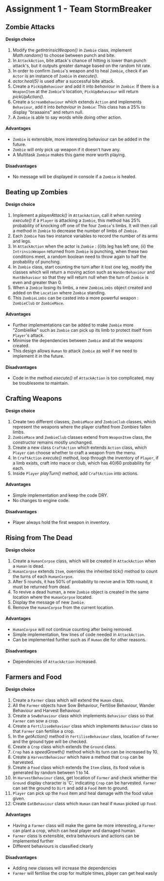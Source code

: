 # **Assignment 1 - Team StormBreaker**

## **Zombie Attacks**

#### **Design choice**
1. Modify the *getIntrinsicWeapon()* in `Zombie`  class, implement *Math.random()* to choose between punch and bite.
1. In `AttackAction`, bite attack's chance of hitting is lower than punch attack's, but it outputs greater damage based on the random hit rate.
1. In order to confirm `Zombie`'s weapon and to heal `Zombie`, check if an `Actor` is an instance of `Zombie` in *execute()*.
1. *actor.heal(5)* is used after a successful bite attack.
1. Create a `PickUpBehaviour` and add it into *behaviour* in `Zombie`: If there is a `WeaponItem` at the `Zombie`'s location, `PickUpBehaviour` will return *pickUpAction()*.
1. Create a `ScreamBehaviour` which extends `Action` and implements `Behaviour`, add it into *behaviour* in `Zombie`: This class has a 25% to display "braaaains" and return null.
1. A `Zombie` is able to say words while doing other action.

#### **Advantages**
* `Zombie` is extensible, more interesting behaviour can be added in the future.
* `Zombie` will only pick up weapon if it doesn't have any.
* A Multitask `Zombie` makes this game more worth playing.

#### **Disadvantages**
* No message will be displayed in console if a `Zombie` is healed.

## **Beating up Zombies**

#### **Design choice**
1. Implement a *playerAttack()* in `AttackAction`, call it when running *execute()* if a `Player` is attacking a `Zombie`,
this method has 25% probability of knocking off one of the four `Zombie`'s limbs. It will then call a method in `Zombie`
to decrease the number of limbs of `Zombie`.
1. Each `Zombie` has two instance variables to record the number of its arms and legs.
1. In `AttackAction` when the actor is `Zombie` : (i)its leg has left one, (ii) the `IntrinsicWeapon` returned from `Zombie` 
is punching, when these two conditions meet, a random boolean need to throw again to half the probability of punching. 
1. In `Zombie` class, start counting the turn after it lost one leg, modify the classes which will return a moving action such as 
`WanderBehaviour` and `HuntBehaviour` so that they will return null when the turn of `Zombie` is even and greater than 0.
1. When a `Zombie` losing its limbs, a new `ZombieLimbs` object created and added on the `Location` where `Zombie` standing.
1. This `ZombieLimbs` can be casted into a more powerful weapon : `ZombieClub` or `ZombieMace`.

#### **Advantages**
* Further implementations can be added to make `Zombie` more "Zombielike" such as `Zombie` can pick up its limb 
to protect itself from `Player`'s attack.
* Minimise the dependencies between `Zombie` and all the weapons created.
* This design allows `Human` to attack `Zombie` as well if we need to implement it in the future.

#### **Disadvantages**
* Code in the method *execute()* of `AttackAction` is too complicated, may be troublesome to maintain.

## **Crafting Weapons**

#### **Design choice**
1. Create two different classes, `ZombieMace` and `ZombieClub` classes, which represent the weapons where the player crafted from Zombies fallen limbs.
1. `ZombieMace` and `ZombieClub` classes extend from `WeaponItem` class, the constructor remains mostly unchanged.
1. Create a new class `CraftAction` which extends `Action` class, which `Player` can choose whether to craft a weapon from the menu.
1. In `CraftAction` *execute()* method, loop through the inventory of `Player`, if a limb exists, craft into mace or club, which has 40/60 probability for each.
1. Inside `Player` *playTurn()* method, add `CraftAction` into actions.

#### **Advantages**
* Simple implementation and keep the code DRY.
* No changes to engine code.

#### **Disadvantages**
* Player always hold the first weapon in inventory.

## **Rising from The Dead**

#### **Design choice**
1. Create a `HumanCorpse` class, which will be created in `AttackAction` when a `Human` is dead.
1. `HumanCorpse` extends `Item`, overrides the inherited *tick()* method to count the turns of each `HumanCorpse`.
1. After 5 rounds, it has 50% of probability to revive and in 10th round, it must be returned from dead.
1. To revive a dead human, a new `Zombie` object is created in the same location where the `HumanCorpse` located.
1. Display the message of new `Zombie`.
1. Remove the `HumanCorpse` from the current location.

#### **Advantages**
* `HumanCorpse` will not continue counting after being removed.
* Simple implementation, few lines of code needed in `AttackAction`.
* Can be implemented further such as if `Human` die for other reasons.

#### **Disadvantages**
* Dependencies of `AttackAction` increased.

## **Farmers and Food**

#### **Design choice**

1. Create a `Farmer` class which will extend the `Human` class.
1. All the `Farmer` objects have Sow Behaviour, Fertilise Behaviour, Wander Behaviour and Harvest Behaviour.
1. Create a `SowBehaviour` class which implements `Behaviour` class so that `Farmer` can sow a crop.
1. Create a `FertiliseBehaviour` class which implements `Behaviour` class so that `Farmer` can fertilise a crop.
1. In the *getAction()* method in `FertiliseBehaviour` class, location of `Farmer` and the ground type will be checked. 
1. Create a `Crop` class which extends the `Ground` class.
1. `Crop` has a *speedGrowth()* method which its turn can be increased by 10.
1. Create a `HarvestBehaviour` which have a method that `Crop` can be harvested.
1. Create a `Food` class which extends the `Item` class, its food value is generated by random between 1 to 14.
1. In `HarvestBehaviour` class, get location of `Farmer` and check whether the `Ground` display character is 'C', indicating `Crop` can be harvested. `Farmer` can set the ground to `Dirt` and add a `Food` item to ground.
1. `Player` can pick up the `Food` item and heal damage with the food value given.
1. Create `EatBehaviour` class which `Human` can heal if `Human` picked up `Food`.

#### **Advantages**
* Having a `Farmer` class will make the game be more interesting, a `Farmer` can plant a crop, which can heal player and damaged human
* `Farmer` class is extensible, extra behaviours and actions can be implemented further
* Different behaviours is classified clearly

#### **Disadvantages**
* Adding new classes will increase the dependencies
* `Farmer` will fertilise the crop for multiple times, player can get heal easily

